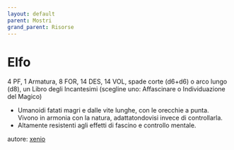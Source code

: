 ```yaml
---
layout: default
parent: Mostri
grand_parent: Risorse
---
```


# Elfo
4 PF, 1 Armatura, 8 FOR, 14 DES, 14 VOL, spade corte (d6+d6) o arco lungo (d8), un Libro degli Incantesimi (scegline uno: Affascinare o Individuazione del Magico)  
- Umanoidi fatati magri e dalle vite lunghe, con le orecchie a punta. Vivono in armonia con la natura, adattatondovisi invece di controllarla.
- Altamente resistenti agli effetti di fascino e controllo mentale.

autore: [xenio](https://xenioinabottle.blogspot.com)
